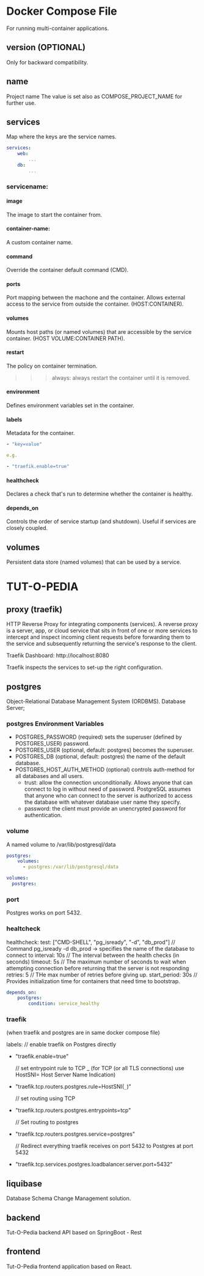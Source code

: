 # Docker Compose File

For running multi-container applications.

## version (OPTIONAL)

Only for backward compatibility.

## name

Project name
The value is set also as COMPOSE_PROJECT_NAME for further use.

## services

Map where the keys are the service names.

```docker-compose.yml
services:
    web:
        ...
    db:
        ...
```

### servicename:

#### image

The image to start the container from.

#### container-name:

A custom container name.

#### command

Override the container default command (CMD).

#### ports

Port mapping between the machone and the container. Allows external access to the service from outside the container.
(HOST:CONTAINER).

#### volumes

Mounts host paths (or named volumes) that are accessible by the service container.
(HOST VOLUME:CONTAINER PATH).

#### restart

The policy on container termination.

> > > always: always restart the container until it is removed.

#### environment

Defines environment variables set in the container.

#### labels

Metadata for the container.

```docker-compose.yml
- "key=value"

e.g.

- "traefik.enable=true"
```

#### healthcheck

Declares a check that's run to determine whether the container is healthy.

#### depends_on

Controls the order of service startup (and shutdown).
Useful if services are closely coupled.

## volumes

Persistent data store (named volumes) that can be used by a service.

# TUT-O-PEDIA

## proxy (traefik)

HTTP Reverse Proxy for integrating components (services). A reverse proxy is a server, app, or cloud service that sits in front of one or more services to intercept and inspect incoming client requests before forwarding them to the service and subsequently returning the service's response to the client.

Traefik Dashboard: http://localhost:8080

Traefik inspects the services to set-up the right configuration.

## postgres

Object-Relational Database Management System (ORDBMS). Database Server;

### postgres Environment Variables

- POSTGRES_PASSWORD (required) sets the superuser (defined by POSTGRES_USER) password.
- POSTGRES_USER (optional, default: postgres) becomes the superuser.
- POSTGRES_DB (optional, default: postgres) the name of the default database.
- POSTGRES_HOST_AUTH_METHOD (optional) controls auth-method for all databases and all users.
  - trust: allow the connection unconditionally. Allows anyone that can connect to log in without need of password. PostgreSQL assumes that anyone who can connect to the server is authorized to access the database with whatever database user name they specify.
  - password: the client must provide an unencrypted password for authentication.

### volume

A named volume to /var/lib/postgresql/data

```docker-compose.yml
postgres:
    volumes:
      - postgres:/var/lib/postgresql/data

volumes:
  postgres:
```

### port

Postgres works on port 5432.

### healtcheck

healthcheck:
test: ["CMD-SHELL", "pg_isready", "-d", "db_prod"]
// Command pg_isready -d db_prod -> specifies the name of the database to connect to
interval: 10s
// The interval between the health checks (in seconds)
timeout: 5s
// The maximum number of seconds to wait when attempting connection before returning that the server is not responding
retries: 5
// THe max number of retries before giving up.
start_period: 30s
// Provides initialization time for containers that need time to bootstrap.

```docker-compose.yml
depends_on:
    postgres:
        condition: service_healthy
```

### traefik

(when traefik and postgres are in same docker compose file)

labels:
// enable traefik on Postgres directly

- "traefik.enable=true"

  // set entrypoint rule to TCP \_ (for TCP (or all TLS connections) use HostSNI= Host Server Name Indication)

- "traefik.tcp.routers.postgres.rule=HostSNI(`_`)"

  // set routing using TCP

- "traefik.tcp.routers.postgres.entrypoints=tcp"

  // Set routing to postgres

- "traefik.tcp.routers.postgres.service=postgres"

  // Redirect everything traefik receives on port 5432 to Postgres at port 5432

- "traefik.tcp.services.postgres.loadbalancer.server.port=5432"

## liquibase

Database Schema Change Management solution.

## backend

Tut-O-Pedia backend API based on SpringBoot - Rest

## frontend

Tut-O-Pedia frontend application based on React.
